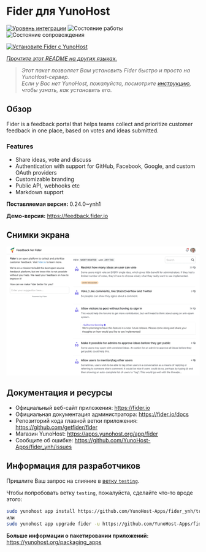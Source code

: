 <!--
Важно: этот README был автоматически сгенерирован <https://github.com/YunoHost/apps/tree/master/tools/readme_generator>
Он НЕ ДОЛЖЕН редактироваться вручную.
-->

# Fider для YunoHost

[![Уровень интеграции](https://apps.yunohost.org/badge/integration/fider)](https://ci-apps.yunohost.org/ci/apps/fider/)
![Состояние работы](https://apps.yunohost.org/badge/state/fider)
![Состояние сопровождения](https://apps.yunohost.org/badge/maintained/fider)

[![Установите Fider с YunoHost](https://install-app.yunohost.org/install-with-yunohost.svg)](https://install-app.yunohost.org/?app=fider)

*[Прочтите этот README на других языках.](./ALL_README.md)*

> *Этот пакет позволяет Вам установить Fider быстро и просто на YunoHost-сервер.*  
> *Если у Вас нет YunoHost, пожалуйста, посмотрите [инструкцию](https://yunohost.org/install), чтобы узнать, как установить его.*

## Обзор

Fider is a feedback portal that helps teams collect and prioritize customer feedback in one place, based on votes and ideas submitted.

### Features

- Share ideas, vote and discuss
- Authentication with support for GitHub, Facebook, Google, and custom OAuth providers
- Customizable branding
- Public API, webhooks etc
- Markdown support


**Поставляемая версия:** 0.24.0~ynh1

**Демо-версия:** <https://feedback.fider.io>

## Снимки экрана

![Снимок экрана Fider](./doc/screenshots/screenshot.png)

## Документация и ресурсы

- Официальный веб-сайт приложения: <https://fider.io>
- Официальная документация администратора: <https://fider.io/docs>
- Репозиторий кода главной ветки приложения: <https://github.com/getfider/fider>
- Магазин YunoHost: <https://apps.yunohost.org/app/fider>
- Сообщите об ошибке: <https://github.com/YunoHost-Apps/fider_ynh/issues>

## Информация для разработчиков

Пришлите Ваш запрос на слияние в [ветку `testing`](https://github.com/YunoHost-Apps/fider_ynh/tree/testing).

Чтобы попробовать ветку `testing`, пожалуйста, сделайте что-то вроде этого:

```bash
sudo yunohost app install https://github.com/YunoHost-Apps/fider_ynh/tree/testing --debug
или
sudo yunohost app upgrade fider -u https://github.com/YunoHost-Apps/fider_ynh/tree/testing --debug
```

**Больше информации о пакетировании приложений:** <https://yunohost.org/packaging_apps>
